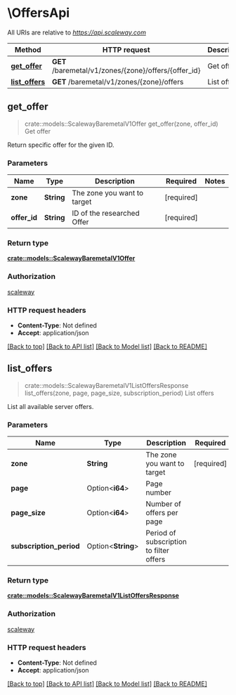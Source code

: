 # \OffersApi

All URIs are relative to *https://api.scaleway.com*

Method | HTTP request | Description
------------- | ------------- | -------------
[**get_offer**](OffersApi.md#get_offer) | **GET** /baremetal/v1/zones/{zone}/offers/{offer_id} | Get offer
[**list_offers**](OffersApi.md#list_offers) | **GET** /baremetal/v1/zones/{zone}/offers | List offers



## get_offer

> crate::models::ScalewayBaremetalV1Offer get_offer(zone, offer_id)
Get offer

Return specific offer for the given ID.

### Parameters


Name | Type | Description  | Required | Notes
------------- | ------------- | ------------- | ------------- | -------------
**zone** | **String** | The zone you want to target | [required] |
**offer_id** | **String** | ID of the researched Offer | [required] |

### Return type

[**crate::models::ScalewayBaremetalV1Offer**](scaleway.baremetal.v1.Offer.md)

### Authorization

[scaleway](../README.md#scaleway)

### HTTP request headers

- **Content-Type**: Not defined
- **Accept**: application/json

[[Back to top]](#) [[Back to API list]](../README.md#documentation-for-api-endpoints) [[Back to Model list]](../README.md#documentation-for-models) [[Back to README]](../README.md)


## list_offers

> crate::models::ScalewayBaremetalV1ListOffersResponse list_offers(zone, page, page_size, subscription_period)
List offers

List all available server offers.

### Parameters


Name | Type | Description  | Required | Notes
------------- | ------------- | ------------- | ------------- | -------------
**zone** | **String** | The zone you want to target | [required] |
**page** | Option<**i64**> | Page number |  |[default to 1]
**page_size** | Option<**i64**> | Number of offers per page |  |[default to 20]
**subscription_period** | Option<**String**> | Period of subscription to filter offers |  |[default to unknown_subscription_period]

### Return type

[**crate::models::ScalewayBaremetalV1ListOffersResponse**](scaleway.baremetal.v1.ListOffersResponse.md)

### Authorization

[scaleway](../README.md#scaleway)

### HTTP request headers

- **Content-Type**: Not defined
- **Accept**: application/json

[[Back to top]](#) [[Back to API list]](../README.md#documentation-for-api-endpoints) [[Back to Model list]](../README.md#documentation-for-models) [[Back to README]](../README.md)

